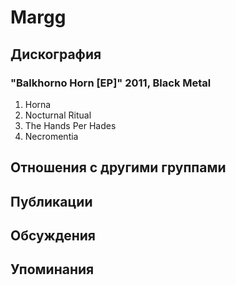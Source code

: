 # Margg



## Дискография

### "Balkhorno Horn [EP]" 2011, Black Metal

1. Horna
2. Nocturnal Ritual
3. The Hands Per Hades
4. Necromentia


## Отношения с другими группами


## Публикации


## Обсуждения


## Упоминания

